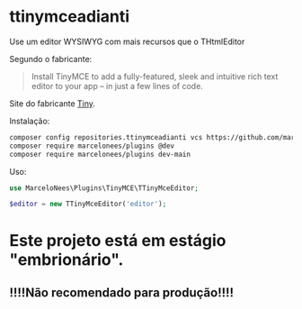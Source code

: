 # ttinymceadianti

Use um editor WYSIWYG com mais recursos que o THtmlEditor

Segundo o fabricante:

> Install TinyMCE to add a fully-featured, sleek and intuitive
> rich text editor to your app – in just a few lines of code.

Site do fabricante [Tiny](https://www.tiny.cloud/).

Instalação:

```bash
composer config repositories.ttinymceadianti vcs https://github.com/marcelonees/ttinymceadianti
composer require marcelonees/plugins @dev
composer require marcelonees/plugins dev-main
```

Uso:

```php
use MarceloNees\Plugins\TinyMCE\TTinyMceEditor;

$editor = new TTinyMceEditor('editor');
```

# Este projeto está em estágio "embrionário".

## !!!!Não recomendado para produção!!!!
